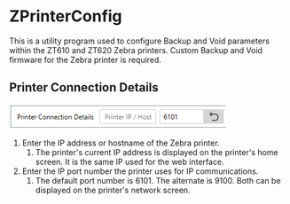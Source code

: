 # ZPrinterConfig

This is a utility program used to configure Backup and Void parameters within the ZT610 and ZT620 Zebra printers. Custom Backup and Void firmware for the Zebra printer is required.

## Printer Connection Details

![](https://github.com/ZeroxCorbin/ZPrinterConfig/blob/master/ZPrinterConfig/Assets/HelpImages/PrinterConnectionDetails.png)

1.  Enter the IP address or hostname of the Zebra printer.
    1.  The printer's current IP address is displayed on the printer's home screen. It is the same IP used for the web interface.
2.  Enter the IP port number the printer uses for IP communications.
    1.  The default port number is 6101. The alternate is 9100. Both can be displayed on the printer's network screen.
